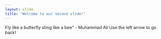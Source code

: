 ```yaml
---
layout: slide
title: "Welcome to our second slide!"
---
```

Fly like a butterfly sting like a bee" - Muhammad Ali
Use the left arrow to go back!
